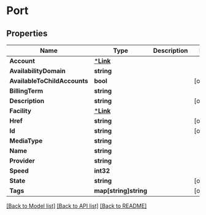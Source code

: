 # Port

## Properties
Name | Type | Description | Notes
------------ | ------------- | ------------- | -------------
**Account** | [***Link**](Link.md) |  | 
**AvailabilityDomain** | **string** |  | 
**AvailableToChildAccounts** | **bool** |  | [optional] 
**BillingTerm** | **string** |  | 
**Description** | **string** |  | [optional] 
**Facility** | [***Link**](Link.md) |  | 
**Href** | **string** |  | [optional] 
**Id** | **string** |  | [optional] 
**MediaType** | **string** |  | 
**Name** | **string** |  | 
**Provider** | **string** |  | 
**Speed** | **int32** |  | 
**State** | **string** |  | [optional] 
**Tags** | **map[string]string** |  | [optional] 

[[Back to Model list]](../README.md#documentation-for-models) [[Back to API list]](../README.md#documentation-for-api-endpoints) [[Back to README]](../README.md)


